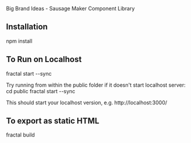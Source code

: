 Big Brand Ideas - Sausage Maker Component Library

Installation
------------

npm install


To Run on Localhost
-------------------

fractal start --sync

Try running from within the public folder if it doesn't start localhost server:
cd public
fractal start --sync

This should start your localhost version, e.g. http://localhost:3000/

To export as static HTML
------------------------

fractal build